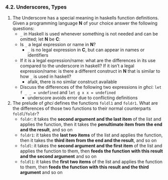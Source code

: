 ### 4.2. Underscores, Types
1. The Underscore has a special meaning in haskells function definitions. Given a programming language **N** of your choice answer the following questions:
    - `_` in Haskell is used whenever something is not needed and can be omitted; let **N** be **C**:
    - Is `_` a legal expression or name in **N**?
        - `_` is no legal expression in **C**, but can appear in names or identifiers
    - If it is a legal expression/name: what are the differences in its use compared to the underscore in haskell? If it isn’t a legal expression/name: is there a different construct in **N** that is similar to how `_` is used in haskell?
        - afaik, there is no similar construct available
    - Discuss the differences of the following two expressions in *ghci*: `let f _ _ = undefined` and `let g x x = undefined`
        - underscore avoids error due to conflicting definitions
2. The prelude of *ghci* defines the functions `foldl1` and `foldr1`. What are the differences of those two functions to their normal counterparts `foldl`/`foldr`?
    - `foldr`: it takes the **second argument and the last item** of the list and applies the function, then it takes the **penultimate item from the end and the result**, and so on
    - `foldr1`: it takes the **last two items** of the list and applies the function, then it takes the **third item from the end and the result**, and so on
    - `foldl`: it takes the **second argument and the first item** of the list and applies the function to them, then **feeds the function with this result and the second argument** and so on
    - `foldl1`: it takes the **first two items** of the list and applies the function to them, then **feeds the function with this result and the third argument** and so on
